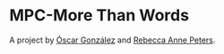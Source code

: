 ---
---

# MPC-More Than Words

A project by [Óscar González](http://fab.academany.org/2018/labs/barcelona/students/oscar-gonzalezfernandez/) and [Rebecca Anne Peters](www.rebeccaapeters.com).


